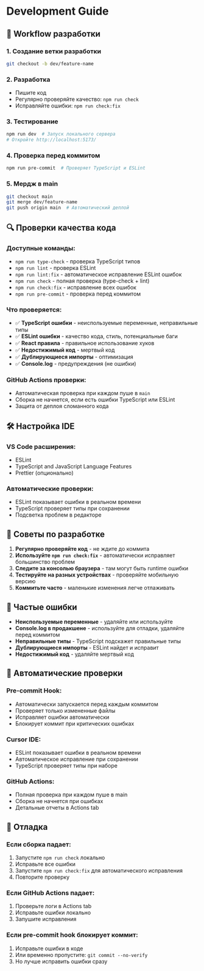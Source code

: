 # Development Guide

## 🚀 Workflow разработки

### 1. Создание ветки разработки
```bash
git checkout -b dev/feature-name
```

### 2. Разработка
- Пишите код
- Регулярно проверяйте качество: `npm run check`
- Исправляйте ошибки: `npm run check:fix`

### 3. Тестирование
```bash
npm run dev  # Запуск локального сервера
# Откройте http://localhost:5173/
```

### 4. Проверка перед коммитом
```bash
npm run pre-commit  # Проверяет TypeScript и ESLint
```

### 5. Мердж в main
```bash
git checkout main
git merge dev/feature-name
git push origin main  # Автоматический деплой
```

## 🔍 Проверки качества кода

### Доступные команды:
- `npm run type-check` - проверка TypeScript типов
- `npm run lint` - проверка ESLint
- `npm run lint:fix` - автоматическое исправление ESLint ошибок
- `npm run check` - полная проверка (type-check + lint)
- `npm run check:fix` - исправление всех ошибок
- `npm run pre-commit` - проверка перед коммитом

### Что проверяется:
- ✅ **TypeScript ошибки** - неиспользуемые переменные, неправильные типы
- ✅ **ESLint ошибки** - качество кода, стиль, потенциальные баги
- ✅ **React правила** - правильное использование хуков
- ✅ **Недостижимый код** - мертвый код
- ✅ **Дублирующиеся импорты** - оптимизация
- ✅ **Console.log** - предупреждения (не ошибки)

### GitHub Actions проверки:
- Автоматическая проверка при каждом пуше в `main`
- Сборка не начнется, если есть ошибки TypeScript или ESLint
- Защита от деплоя сломанного кода

## 🛠️ Настройка IDE

### VS Code расширения:
- ESLint
- TypeScript and JavaScript Language Features
- Prettier (опционально)

### Автоматические проверки:
- ESLint показывает ошибки в реальном времени
- TypeScript проверяет типы при сохранении
- Подсветка проблем в редакторе

## 📝 Советы по разработке

1. **Регулярно проверяйте код** - не ждите до коммита
2. **Используйте `npm run check:fix`** - автоматически исправляет большинство проблем
3. **Следите за консолью браузера** - там могут быть runtime ошибки
4. **Тестируйте на разных устройствах** - проверяйте мобильную версию
5. **Коммитьте часто** - маленькие изменения легче отлаживать

## 🚨 Частые ошибки

- **Неиспользуемые переменные** - удаляйте или используйте
- **Console.log в продакшене** - используйте для отладки, удаляйте перед коммитом
- **Неправильные типы** - TypeScript подскажет правильные типы
- **Дублирующиеся импорты** - ESLint найдет и исправит
- **Недостижимый код** - удаляйте мертвый код

## 🔄 Автоматические проверки

### Pre-commit Hook:
- Автоматически запускается перед каждым коммитом
- Проверяет только измененные файлы
- Исправляет ошибки автоматически
- Блокирует коммит при критических ошибках

### Cursor IDE:
- ESLint показывает ошибки в реальном времени
- Автоматическое исправление при сохранении
- TypeScript проверяет типы при наборе

### GitHub Actions:
- Полная проверка при каждом пуше в main
- Сборка не начнется при ошибках
- Детальные отчеты в Actions tab

## 🔧 Отладка

### Если сборка падает:
1. Запустите `npm run check` локально
2. Исправьте все ошибки
3. Запустите `npm run check:fix` для автоматического исправления
4. Повторите проверку

### Если GitHub Actions падает:
1. Проверьте логи в Actions tab
2. Исправьте ошибки локально
3. Запушите исправления

### Если pre-commit hook блокирует коммит:
1. Исправьте ошибки в коде
2. Или временно пропустите: `git commit --no-verify`
3. Но лучше исправить ошибки сразу
